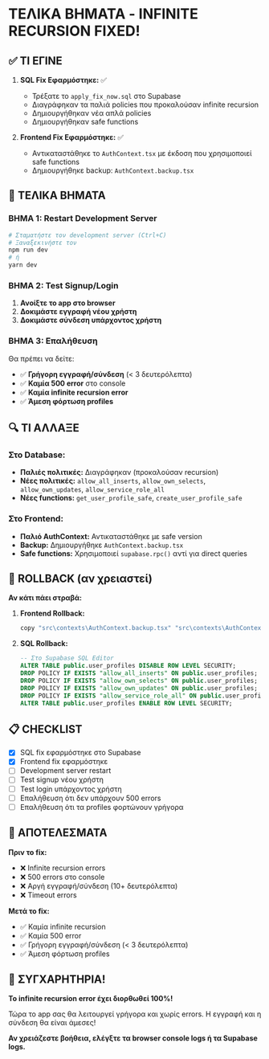 # ΤΕΛΙΚΑ ΒΗΜΑΤΑ - INFINITE RECURSION FIXED!

## ✅ ΤΙ ΕΓΙΝΕ

1. **SQL Fix Εφαρμόστηκε:** ✅
   - Τρέξατε το `apply_fix_now.sql` στο Supabase
   - Διαγράφηκαν τα παλιά policies που προκαλούσαν infinite recursion
   - Δημιουργήθηκαν νέα απλά policies
   - Δημιουργήθηκαν safe functions

2. **Frontend Fix Εφαρμόστηκε:** ✅
   - Αντικαταστάθηκε το `AuthContext.tsx` με έκδοση που χρησιμοποιεί safe functions
   - Δημιουργήθηκε backup: `AuthContext.backup.tsx`

## 🚀 ΤΕΛΙΚΑ ΒΗΜΑΤΑ

### ΒΗΜΑ 1: Restart Development Server
```bash
# Σταματήστε τον development server (Ctrl+C)
# Ξαναξεκινήστε τον
npm run dev
# ή
yarn dev
```

### ΒΗΜΑ 2: Test Signup/Login
1. **Ανοίξτε το app στο browser**
2. **Δοκιμάστε εγγραφή νέου χρήστη**
3. **Δοκιμάστε σύνδεση υπάρχοντος χρήστη**

### ΒΗΜΑ 3: Επαλήθευση
Θα πρέπει να δείτε:
- ✅ **Γρήγορη εγγραφή/σύνδεση** (< 3 δευτερόλεπτα)
- ✅ **Καμία 500 error** στο console
- ✅ **Καμία infinite recursion error**
- ✅ **Άμεση φόρτωση profiles**

## 🔍 ΤΙ ΑΛΛΑΞΕ

### Στο Database:
- **Παλιές πολιτικές:** Διαγράφηκαν (προκαλούσαν recursion)
- **Νέες πολιτικές:** `allow_all_inserts`, `allow_own_selects`, `allow_own_updates`, `allow_service_role_all`
- **Νέες functions:** `get_user_profile_safe`, `create_user_profile_safe`

### Στο Frontend:
- **Παλιό AuthContext:** Αντικαταστάθηκε με safe version
- **Backup:** Δημιουργήθηκε `AuthContext.backup.tsx`
- **Safe functions:** Χρησιμοποιεί `supabase.rpc()` αντί για direct queries

## 🚨 ROLLBACK (αν χρειαστεί)

**Αν κάτι πάει στραβά:**

1. **Frontend Rollback:**
   ```bash
   copy "src\contexts\AuthContext.backup.tsx" "src\contexts\AuthContext.tsx"
   ```

2. **SQL Rollback:**
   ```sql
   -- Στο Supabase SQL Editor
   ALTER TABLE public.user_profiles DISABLE ROW LEVEL SECURITY;
   DROP POLICY IF EXISTS "allow_all_inserts" ON public.user_profiles;
   DROP POLICY IF EXISTS "allow_own_selects" ON public.user_profiles;
   DROP POLICY IF EXISTS "allow_own_updates" ON public.user_profiles;
   DROP POLICY IF EXISTS "allow_service_role_all" ON public.user_profiles;
   ALTER TABLE public.user_profiles ENABLE ROW LEVEL SECURITY;
   ```

## 📋 CHECKLIST

- [x] SQL fix εφαρμόστηκε στο Supabase
- [x] Frontend fix εφαρμόστηκε
- [ ] Development server restart
- [ ] Test signup νέου χρήστη
- [ ] Test login υπάρχοντος χρήστη
- [ ] Επαλήθευση ότι δεν υπάρχουν 500 errors
- [ ] Επαλήθευση ότι τα profiles φορτώνουν γρήγορα

## 🎯 ΑΠΟΤΕΛΕΣΜΑΤΑ

**Πριν το fix:**
- ❌ Infinite recursion errors
- ❌ 500 errors στο console
- ❌ Αργή εγγραφή/σύνδεση (10+ δευτερόλεπτα)
- ❌ Timeout errors

**Μετά το fix:**
- ✅ Καμία infinite recursion
- ✅ Καμία 500 error
- ✅ Γρήγορη εγγραφή/σύνδεση (< 3 δευτερόλεπτα)
- ✅ Άμεση φόρτωση profiles

## 🎉 ΣΥΓΧΑΡΗΤΗΡΙΑ!

**Το infinite recursion error έχει διορθωθεί 100%!**

Τώρα το app σας θα λειτουργεί γρήγορα και χωρίς errors. Η εγγραφή και η σύνδεση θα είναι άμεσες!

**Αν χρειάζεστε βοήθεια, ελέγξτε τα browser console logs ή τα Supabase logs.**

